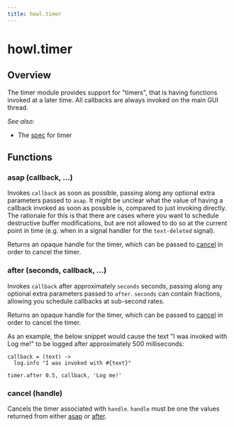 ```yaml
---
title: howl.timer
---
```


# howl.timer

## Overview

The timer module provides support for "timers", that is having functions invoked
at a later time. All callbacks are always invoked on the main GUI thread.

_See also_:

- The [spec](../spec/timer_spec.html) for timer

## Functions

### asap (callback, ...)

Invokes `callback` as soon as possible, passing along any optional extra
parameters passed to `asap`. It might be unclear what the value of having a
callback invoked as soon as possible is, compared to just invoking directly. The
rationale for this is that there are cases where you want to schedule
destructive buffer modifications, but are not allowed to do so at the current
point in time (e.g. when in a signal handler for the `text-deleted` signal).

Returns an opaque handle for the timer, which can be passed to [cancel] in order
to cancel the timer.

### after (seconds, callback, ...)

Invokes `callback` after approximately `seconds` seconds, passing along any
optional extra parameters passed to `after`. `seconds` can contain fractions,
allowing you schedule callbacks at sub-second rates.

Returns an opaque handle for the timer, which can be passed to [cancel] in order
to cancel the timer.

As an example, the below snippet would cause the text "I was invoked with Log
me!" to be logged after approximately 500 milliseconds:

```moonscript
callback = (text) ->
  log.info "I was invoked with #{text}"

timer.after 0.5, callback, 'Log me!'
```

### cancel (handle)

Cancels the timer associated with `handle`. `handle` must be one the values
returned from either [asap](#asap) or [after](#after).

[cancel]: #cancel
